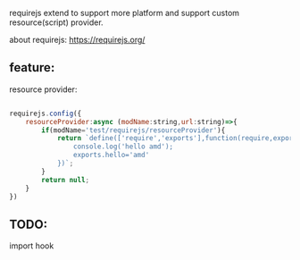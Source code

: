 

requirejs extend to support more platform and support custom resource(script) provider.

about requirejs: https://requirejs.org/

## feature:

resource provider:

```javascript

requirejs.config({
    resourceProvider:async (modName:string,url:string)=>{
        if(modName='test/requirejs/resourceProvider'){
            return `define(['require','exports'],function(require,exports){
                console.log('hello amd');
                exports.hello='amd'
            })`;
        }
        return null;
    }
})

```

## TODO:
import hook

